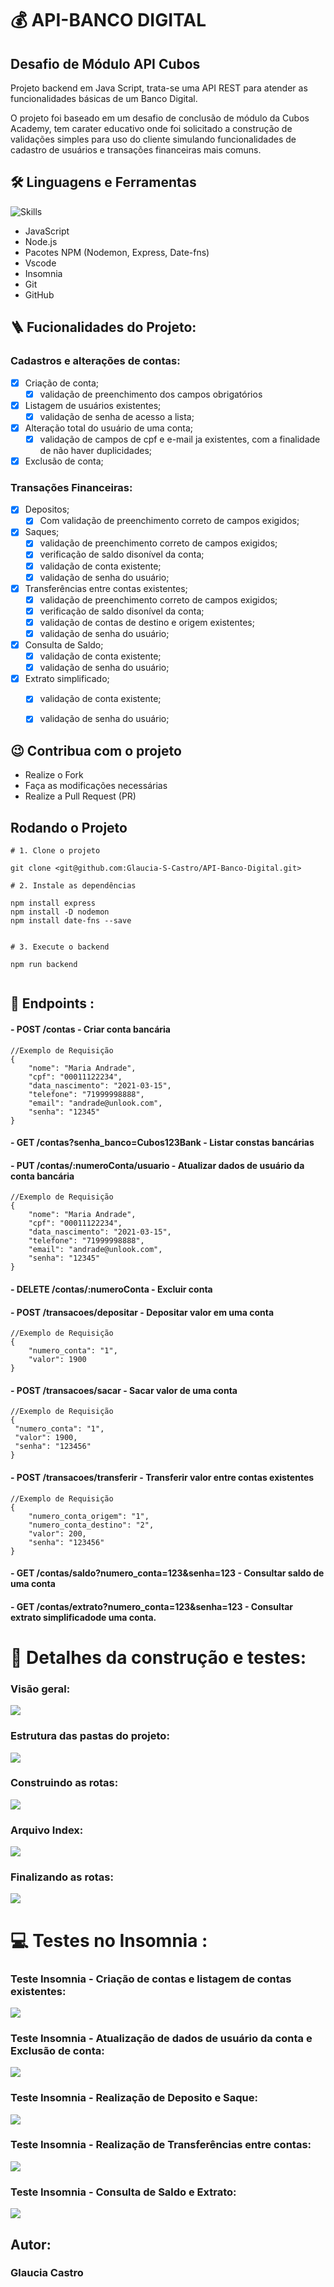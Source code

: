 # 💰 API-BANCO DIGITAL 
## Desafio de Módulo API Cubos


  <p align="left">
Projeto backend em Java Script, trata-se uma API REST para atender as funcionalidades básicas de um Banco Digital.

O projeto foi baseado em um desafio de conclusão de módulo da Cubos Academy, tem carater educativo onde foi solicitado a construção de validações simples para uso do cliente simulando funcionalidades de cadastro de usuários e transações financeiras mais comuns.
  </p>


## 🛠️ Linguagens e Ferramentas

![Skills](https://skillicons.dev/icons?i=js,nodejs,express,vscode,git,github)

- JavaScript
- Node.js
- Pacotes NPM (Nodemon, Express, Date-fns)
- Vscode
- Insomnia
- Git
- GitHub

## 🪜 Fucionalidades do Projeto:

### Cadastros e alterações de contas:

- [x] Criação de conta;
  - [x] validação de preenchimento dos campos obrigatórios

- [x] Listagem de usuários existentes;
  - [x] validação de senha de acesso a lista;

- [x] Alteração total do usuário de uma conta; 
  - [x] validação de campos de cpf e e-mail ja existentes, com a finalidade de não haver duplicidades;

- [x] Exclusão de conta;

### Transações Financeiras: 

- [x] Depositos; 
  - [x] Com validação de preenchimento correto de campos exigidos;
  
- [x] Saques;
  - [x] validação de preenchimento correto de campos exigidos;
  - [x] verificação de saldo disonível da conta;
  - [x] validação de conta existente;
  - [x] validação de senha do usuário;

 - [x] Transferências entre contas existentes;
   - [x] validação de preenchimento correto de campos exigidos;
   - [x] verificação de saldo disonível da conta;
   - [x] validação de contas de destino e origem existentes;
   - [x] validação de senha do usuário;

 - [x] Consulta de Saldo;
   - [x] validação de conta existente;
   - [x] validação de senha do usuário;

 - [x] Extrato simplificado;
   - [x] validação de conta existente;
   - [x] validação de senha do usuário;



## 😉 Contribua com o projeto

- Realize o Fork
- Faça as modificações necessárias
- Realize a Pull Request (PR)

## Rodando o Projeto

```shell
# 1. Clone o projeto

git clone <git@github.com:Glaucia-S-Castro/API-Banco-Digital.git>

# 2. Instale as dependências

npm install express
npm install -D nodemon
npm install date-fns --save


# 3. Execute o backend

npm run backend


```

## 📌 Endpoints :

#### - POST /contas - Criar conta bancária

~~~~ 
//Exemplo de Requisição
{
    "nome": "Maria Andrade",
    "cpf": "00011122234",
    "data_nascimento": "2021-03-15",
    "telefone": "71999998888",
    "email": "andrade@unlook.com",
    "senha": "12345"
}
~~~~


#### - GET /contas?senha_banco=Cubos123Bank - Listar constas bancárias 


#### - PUT /contas/:numeroConta/usuario - Atualizar dados de usuário da conta bancária
~~~~
//Exemplo de Requisição
{
    "nome": "Maria Andrade",
    "cpf": "00011122234",
    "data_nascimento": "2021-03-15",
    "telefone": "71999998888",
    "email": "andrade@unlook.com",
    "senha": "12345"
}
~~~~

#### - DELETE /contas/:numeroConta - Excluir conta
#### - POST /transacoes/depositar - Depositar valor em uma conta
~~~~
//Exemplo de Requisição
{
	"numero_conta": "1",
	"valor": 1900
}
~~~~


#### - POST /transacoes/sacar - Sacar valor de uma conta
~~~
//Exemplo de Requisição
{
 "numero_conta": "1",
 "valor": 1900,
 "senha": "123456"
}
~~~

#### - POST /transacoes/transferir - Transferir valor entre contas existentes
~~~
//Exemplo de Requisição
{
	"numero_conta_origem": "1",
	"numero_conta_destino": "2",
	"valor": 200,
	"senha": "123456"
}
~~~


#### - GET /contas/saldo?numero_conta=123&senha=123 - Consultar saldo de uma conta

#### - GET /contas/extrato?numero_conta=123&senha=123 - Consultar extrato simplificadode uma conta.




# 🚀 Detalhes da construção e testes:

### Visão geral:

<img src="img/Visão geral dos arquivos  gif.gif">


### Estrutura das pastas do projeto:

<img src="img/Estrutura das pastas do projeto.png">


### Construindo as rotas:

<img src="img/Construindo as rotas.png">

### Arquivo Index:

<img src="img/Arquivo Index.png">

### Finalizando as rotas:

<img src="img/Construindo as rotas.png">


# 💻 Testes no Insomnia :

### Teste Insomnia - Criação de contas e listagem de contas existentes:

<img src="img/Teste insomnia - Criar contas e Listar contas existentes.gif">


### Teste Insomnia - Atualização de dados de usuário da conta e Exclusão de conta:

<img src="img/Teste insomnia - Atualizar usuário da conta e Excluir conta.gif">


### Teste Insomnia - Realização de Deposito e Saque:

<img src="img/Testes insomnia - Depositar e Sacar.gif">


### Teste Insomnia - Realização de Transferências entre contas:

<img src="img/Teste insomnia - Transferência entre contas.gif">


### Teste Insomnia - Consulta de Saldo e Extrato:

<img src="img/Teste insomnia - Consulta de saldo e extrato.gif">







 





## Autor:

### Glaucia Castro

